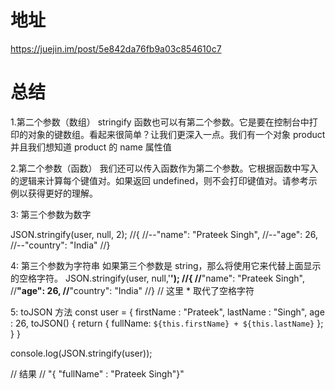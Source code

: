 # 地址
https://juejin.im/post/5e842da76fb9a03c854610c7

# 总结
1.第二个参数（数组）
stringify 函数也可以有第二个参数。它是要在控制台中打印的对象的键数组。看起来很简单？让我们更深入一点。我们有一个对象 product 并且我们想知道 product 的 name 属性值

2.第二个参数（函数）
我们还可以传入函数作为第二个参数。它根据函数中写入的逻辑来计算每个键值对。如果返回 undefined，则不会打印键值对。请参考示例以获得更好的理解。

3: 第三个参数为数字

JSON.stringify(user, null, 2);
//{
//--"name": "Prateek Singh",
//--"age": 26,
//--"country": "India"
//}

4: 第三个参数为字符串
如果第三个参数是 string，那么将使用它来代替上面显示的空格字符。
JSON.stringify(user, null,'**');
//{
//**"name": "Prateek Singh",
//**"age": 26,
//**"country": "India"
//}
// 这里 * 取代了空格字符



5: toJSON 方法
const user = {
 firstName : "Prateek",
 lastName : "Singh",
 age : 26,
 toJSON() {
    return { 
      fullName: `${this.firstName} + ${this.lastName}`
    };
 }
}

console.log(JSON.stringify(user));

// 结果
// "{ "fullName" : "Prateek Singh"}"
